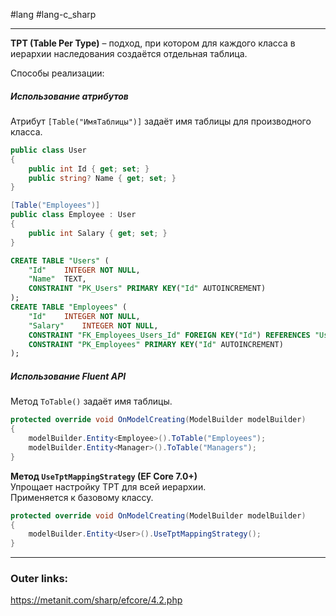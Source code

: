 #lang #lang-c_sharp 

---
**TPT (Table Per Type)** – подход, при котором для каждого класса в иерархии наследования создаётся отдельная таблица.  

Способы реализации:  

##### **Использование атрибутов**  
Атрибут `[Table("ИмяТаблицы")]` задаёт имя таблицы для производного класса.  

```csharp  
public class User
{
    public int Id { get; set; }
    public string? Name { get; set; }
}

[Table("Employees")]  
public class Employee : User  
{  
    public int Salary { get; set; }  
}  
```  

```sql
CREATE TABLE "Users" (
    "Id"    INTEGER NOT NULL,
    "Name"  TEXT,
    CONSTRAINT "PK_Users" PRIMARY KEY("Id" AUTOINCREMENT)
);
CREATE TABLE "Employees" (
    "Id"    INTEGER NOT NULL,
    "Salary"    INTEGER NOT NULL,
    CONSTRAINT "FK_Employees_Users_Id" FOREIGN KEY("Id") REFERENCES "Users"("Id") ON DELETE CASCADE,
    CONSTRAINT "PK_Employees" PRIMARY KEY("Id" AUTOINCREMENT)
);
```

##### **Использование Fluent API**  
Метод `ToTable()` задаёт имя таблицы.  

```csharp  
protected override void OnModelCreating(ModelBuilder modelBuilder)  
{  
    modelBuilder.Entity<Employee>().ToTable("Employees");  
    modelBuilder.Entity<Manager>().ToTable("Managers");  
}  
```  

**Метод `UseTptMappingStrategy` (EF Core 7.0+)**  
Упрощает настройку TPT для всей иерархии.  
Применяется к базовому классу.  

```csharp  
protected override void OnModelCreating(ModelBuilder modelBuilder)  
{  
    modelBuilder.Entity<User>().UseTptMappingStrategy();  
}  
```  

---
### Outer links:
https://metanit.com/sharp/efcore/4.2.php